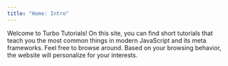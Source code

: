 ```yaml
---
title: "Home: Intro"
---
```


<section class="max-w-3xl text-xl">
  <p>Welcome to Turbo Tutorials! On this site, you can find short tutorials that teach you the most common things in modern JavaScript and its meta frameworks. Feel free to browse around. Based on your browsing behavior, the website will personalize for your interests.</p>
</section>
